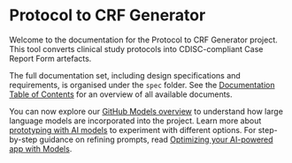 # Protocol to CRF Generator

Welcome to the documentation for the Protocol to CRF Generator project. This tool converts clinical study protocols into CDISC-compliant Case Report Form artefacts.

The full documentation set, including design specifications and requirements, is organised under the `spec` folder. See the [Documentation Table of Contents](spec/table-of-contents.md) for an overview of all available documents.

You can now explore our [GitHub Models overview](github_models.md) to understand how large language models are incorporated into the project. Learn more about [prototyping with AI models](prototyping_with_ai_models.md) to experiment with different options.
For step-by-step guidance on refining prompts, read [Optimizing your AI-powered app with Models](optimizing_with_models.md).
